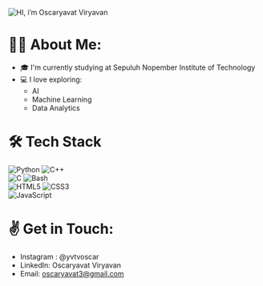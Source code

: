 ![HI, i’m Oscaryavat Viryavan](https://github.com/user-attachments/assets/55d3fc87-2157-4bf2-9bc9-633226058bd5)

# 🧑‍💻 About Me:
- 🎓 I'm currently studying at Sepuluh Nopember Institute of Technology
- 💻 I love exploring:
  - AI
  - Machine Learning
  - Data Analytics

# 🛠 Tech Stack 
![Python](https://img.shields.io/badge/Python-3776AB?style=flat&logo=python&logoColor=white)
![C++](https://img.shields.io/badge/C++-00599C?style=flat&logo=c%2B%2B&logoColor=white) <br>
![C](https://img.shields.io/badge/C-00599C?style=flat&logo=c&logoColor=white)
![Bash](https://img.shields.io/badge/Bash-121011?style=flat&logo=gnubash&logoColor=white) <br>
![HTML5](https://img.shields.io/badge/HTML5-E34F26?style=flat&logo=html5&logoColor=white)
![CSS3](https://img.shields.io/badge/CSS3-1572B6?style=flat&logo=css3&logoColor=white)<br>
![JavaScript](https://img.shields.io/badge/JavaScript-F7DF1E?style=flat&logo=javascript&logoColor=black)

# ✌ Get in Touch:
- Instagram : @yvtvoscar
- LinkedIn: Oscaryavat Viryavan
- Email: oscaryavat3@gmail.com
